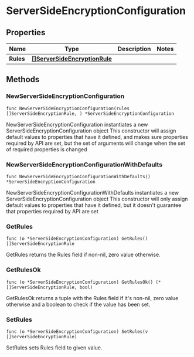 # ServerSideEncryptionConfiguration

## Properties

|Name | Type | Description | Notes|
|------------ | ------------- | ------------- | -------------|
|**Rules** | [**[]ServerSideEncryptionRule**](ServerSideEncryptionRule.md) |  | |

## Methods

### NewServerSideEncryptionConfiguration

`func NewServerSideEncryptionConfiguration(rules []ServerSideEncryptionRule, ) *ServerSideEncryptionConfiguration`

NewServerSideEncryptionConfiguration instantiates a new ServerSideEncryptionConfiguration object
This constructor will assign default values to properties that have it defined,
and makes sure properties required by API are set, but the set of arguments
will change when the set of required properties is changed

### NewServerSideEncryptionConfigurationWithDefaults

`func NewServerSideEncryptionConfigurationWithDefaults() *ServerSideEncryptionConfiguration`

NewServerSideEncryptionConfigurationWithDefaults instantiates a new ServerSideEncryptionConfiguration object
This constructor will only assign default values to properties that have it defined,
but it doesn't guarantee that properties required by API are set

### GetRules

`func (o *ServerSideEncryptionConfiguration) GetRules() []ServerSideEncryptionRule`

GetRules returns the Rules field if non-nil, zero value otherwise.

### GetRulesOk

`func (o *ServerSideEncryptionConfiguration) GetRulesOk() (*[]ServerSideEncryptionRule, bool)`

GetRulesOk returns a tuple with the Rules field if it's non-nil, zero value otherwise
and a boolean to check if the value has been set.

### SetRules

`func (o *ServerSideEncryptionConfiguration) SetRules(v []ServerSideEncryptionRule)`

SetRules sets Rules field to given value.



